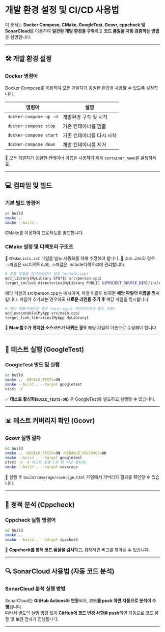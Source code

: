 # 개발 환경 설정 및 CI/CD 사용법

이 문서는 **Docker Compose, CMake, GoogleTest, Gcovr, cppcheck 및 SonarCloud**를 이용하여 **일관된 개발 환경을 구축**하고 **코드 품질을 자동 검증하는 방법**을 설명합니다.

---

## 🛠 개발 환경 설정

### Docker 명령어
Docker Compose를 이용하여 모든 개발자가 동일한 환경을 사용할 수 있도록 설정합니다.

| 명령어 | 설명 |
|--------|-----------------------------|
| `docker-compose up -d` | 개발환경 구축 및 시작 |
| `docker-compose stop` | 기존 컨테이너를 멈춤 |
| `docker-compose start` | 기존 컨테이너를 다시 시작 |
| `docker-compose down` | 개발 컨테이너를 제거 |

📌 모든 개발자가 동일한 컨테이너 이름을 사용하기 위해 `container_name`을 설정하세요.

---

## 💻 컴파일 및 빌드

### 기본 빌드 명령어
```sh
cd build
cmake ..
cmake --build .
```
CMake를 이용하여 프로젝트를 빌드합니다.

### CMake 설정 및 디렉토리 구조조
📌  `CMakeLists.txt` 파일을 빌드 자동화를 위해 수정해야 합니다.
📌  소스 코드의 경우 `.c`파일은 src디렉토리에, `.h`파일은 include디렉토리에 관리합니다.

```sh
# 공통 모듈을 라이브러리로 생성 (module.cpp)
add_library(MyLibrary STATIC src/person.cpp)
target_include_directories(MyLibrary PUBLIC ${PROJECT_SOURCE_DIR}/include)
```
해당 파일의 src/person.cpp는 예시이며, 파일 이름이 바뀌면 **해당 파일의 이름을 명시**합니다.
파일이 추가되는 경우에도 **새로운 라인을 추가 후** 해당 파일을 명시합니다.

```sh
# 메인 애플리케이션 생성 (main.cpp는 라이브러리의 함수 호출)
add_executable(MyApp src/main.cpp)
target_link_libraries(MyApp MyLibrary)
```
📌 **Main함수가 위치한 소스코드가 바뀌는 경우** 해당 파일의 이름으로 수정해야 합니다.

---

## 🧪 테스트 실행 (GoogleTest)

### GoogleTest 빌드 및 실행
```sh
cd build
cmake .. -DBUILD_TESTS=ON
cmake --build . --target googletest
ctest -V
```
✅ **테스트 활성화(`BUILD_TESTS=ON`)** 후 GoogleTest를 빌드하고 실행할 수 있습니다.

---

## 📊 테스트 커버리지 확인 (Gcovr)

### Gcovr 실행 절차
```sh
cd build
cmake .. -DBUILD_TESTS=ON -DENABLE_COVERAGE=ON
cmake --build . --target googletest
ctest -V  # 테스트 실행 (한 번 이상 필요함)
cmake --build . --target coverage
```
📌 실행 후 `build/coverage/coverage.html` 파일에서 커버리지 결과를 확인할 수 있습니다.

---

## 🧐 정적 분석 (Cppcheck)

### Cppcheck 실행 명령어
```sh
cd build
cmake ..
cmake --build . --target cppcheck
```
📌 **Cppcheck를 통해 코드 품질을 검사**하고, 잠재적인 버그를 찾아낼 수 있습니다.

---

## 🔍 SonarCloud 사용법 (자동 코드 분석)

### SonarCloud 분석 실행 방법
SonarCloud는 **GitHub Actions와 연동**되어, **코드를 push 하면 자동으로 분석이 수행**됩니다.  
따라서 별도의 실행 명령 없이 **GitHub에 코드 변경 사항을 push**하면 자동으로 코드 품질 및 보안 검사가 진행됩니다.

---
